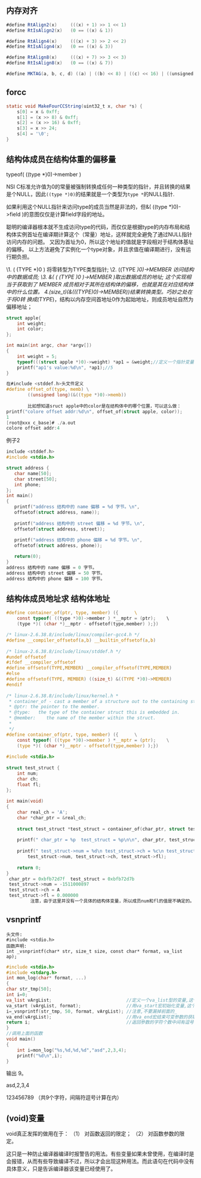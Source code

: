 ##  内存对齐

```java
#define RtAlign2(x)     (((x) + 1) >> 1 << 1)
#define RtIsAlign2(x)   (0 == ((x) & 1))

#define RtAlign4(x)     (((x) + 3) >> 2 << 2)
#define RtIsAlign4(x)   (0 == ((x) & 3))

#define RtAlign8(x)     (((x) + 7) >> 3 << 3)
#define RtIsAlign8(x)   (0 == ((x) & 7))

#define MKTAG(a, b, c, d) ((a) | ((b) << 8) | ((c) << 16) | ((unsigned)(d) << 24))
```

## forcc

```java
static void MakeFourCCString(uint32_t x, char *s) {
    s[0] = x & 0xff;
    s[1] = (x >> 8) & 0xff;
    s[2] = (x >> 16) & 0xff;
    s[3] = x >> 24;
    s[4] = '\0';
}
```

## 结构体成员在结构体重的偏移量

typeof( ((type *)0)->member )

NSI C标准允许值为0的常量被强制转换成任何一种类型的指针，并且转换的结果是个NULL，因此`((type *)0)`的结果就是一个类型为`type *`的NULL指针.

如果利用这个NULL指针来访问type的成员当然是非法的，但&( ((type *)0)->field )的意图仅仅是计算field字段的地址。

聪明的编译器根本就不生成访问type的代码，而仅仅是根据type的内存布局和结构体实例首址在编译期计算这个（常量）地址，这样就完全避免了通过NULL指针访问内存的问题。
又因为首址为0，所以这个地址的值就是字段相对于结构体基址的偏移。
以上方法避免了实例化一个type对象，并且求值在编译期进行，没有运行期负担。



\1. ( (TYPE *)0 ) 将零转型为TYPE类型指针; 
\2. ((TYPE *)0)->MEMBER 访问结构中的数据成员; 
\3. &( ( (TYPE *)0 )->MEMBER )取出数据成员的地址; 这个实现相当于获取到了 MEMBER 成员相对于其所在结构体的偏移，也就是其在对应结构体中的什么位置。
4.(size_t)(&(((TYPE*)0)->MEMBER))结果转换类型。巧妙之处在于将0转 换成(TYPE*)，结构以内存空间首地址0作为起始地址，则成员地址自然为偏移地址；

```c
struct apple{
    int weight;
    int color;
};

int main(int argc, char *argv[])
{
    int weight = 5;
    typeof(((struct apple *)0)->weight) *ap1 = &weight;//定义一个指针变量ap1, ap1的类型为apple成员weight的类型。
    printf("ap1's value:%d\n", *ap1);//5
}
```

```c
在#include <stddef.h>头文件定义
#define offset_of(type, memb) \
        ((unsigned long)(&((type *)0)->memb))
        
        比如想知道sruct apple中的color是在结构体中的哪个位置，可以这么做：
printf("colore offset addr:%d\n", offset_of(struct apple, color));
1
[root@xxx c_base]# ./a.out
colore offset addr:4
```

例子2

```c
include <stddef.h>
#include <stdio.h>

struct address {
   char name[50];
   char street[50];
   int phone;
};
int main()
{
   printf("address 结构中的 name 偏移 = %d 字节。\n",
   offsetof(struct address, name));
   
   printf("address 结构中的 street 偏移 = %d 字节。\n",
   offsetof(struct address, street));
   
   printf("address 结构中的 phone 偏移 = %d 字节。\n",
   offsetof(struct address, phone));

   return(0);
} 
address 结构中的 name 偏移 = 0 字节。
address 结构中的 street 偏移 = 50 字节。
address 结构中的 phone 偏移 = 100 字节。
```





## 结构体成员地址求 结构体地址

```c
#define container_of(ptr, type, member) ({      \  
    const typeof( ((type *)0)->member ) *__mptr = (ptr);    \  
    (type *)( (char *)__mptr - offsetof(type,member) );})
```


```c
/* linux-2.6.38.8/include/linux/compiler-gcc4.h */
#define __compiler_offsetof(a,b) __builtin_offsetof(a,b)
 
/* linux-2.6.38.8/include/linux/stddef.h */
#undef offsetof
#ifdef __compiler_offsetof
#define offsetof(TYPE,MEMBER) __compiler_offsetof(TYPE,MEMBER)
#else
#define offsetof(TYPE, MEMBER) ((size_t) &((TYPE *)0)->MEMBER)
#endif
 
/* linux-2.6.38.8/include/linux/kernel.h *
 * container_of - cast a member of a structure out to the containing structure
 * @ptr: the pointer to the member.
 * @type:	the type of the container struct this is embedded in.
 * @member:    the name of the member within the struct.
 *
 */
#define container_of(ptr, type, member) ({	    \
	const typeof( ((type *)0)->member ) *__mptr = (ptr);    \
	(type *)( (char *)__mptr - offsetof(type,member) );})
 
#include <stdio.h>
 
struct test_struct {
    int num;
    char ch;
    float fl;
};
 
int main(void)
{
    char real_ch = 'A';
    char *char_ptr = &real_ch;
 
    struct test_struct *test_struct = container_of(char_ptr, struct test_struct, ch);
 
    printf(" char_ptr = %p  test_struct = %p\n\n", char_ptr, test_struct);
 
    printf(" test_struct->num = %d\n test_struct->ch = %c\n test_struct->fl = %f\n", 
	    test_struct->num, test_struct->ch, test_struct->fl);
    
    return 0;
}
 char_ptr = 0xbfb72d7f  test_struct = 0xbfb72d7b
 test_struct->num = -1511000897
 test_struct->ch = A
 test_struct->fl = 0.000000
         注意，由于这里并没有一个具体的结构体变量，所以成员num和fl的值是不确定的。
```

##   vsnprintf

```
头文件:
#include <stdio.h>
函数声明:
int _vsnprintf(char* str, size_t size, const char* format, va_list ap);
```



```c
#include <stdio.h>
#include <stdarg.h>
int mon_log(char* format, ...)
{
char str_tmp[50];
int i=0;
va_list vArgList;                            //定义一个va_list型的变量,这个变量是指向参数的指针.
va_start (vArgList, format);                 //用va_start宏初始化变量,这个宏的第二个参数是第一个可变参数的前一个参数,是一个固定的参数
i=_vsnprintf(str_tmp, 50, format, vArgList); //注意,不要漏掉前面的_
va_end(vArgList);                            //用va_end宏结束可变参数的获取
return i;                                    //返回参数的字符个数中间有逗号间隔
}
//调用上面的函数
void main()　
{
    int i=mon_log("%s,%d,%d,%d","asd",2,3,4);
    printf("%d\n",i);
}
```

输出 9。

asd,2,3,4

123456789 （共9个字符，间隔符逗号计算在内） 

## (void)变量

void真正发挥的做用在于： 
（1） 对函数返回的限定； 
（2） 对函数参数的限定。 

这只是一种防止编译器编译时报警告的用法。有些变量如果未曾使用，在编译时是会报错，从而有些导致编译不过，所以才会出现这种用法。而此语句在代码中没有具体意义，只是告诉编译器该变量已经使用了。
